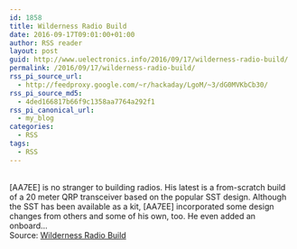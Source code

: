 ```yaml
---
id: 1858
title: Wilderness Radio Build
date: 2016-09-17T09:01:00+01:00
author: RSS reader
layout: post
guid: http://www.uelectronics.info/2016/09/17/wilderness-radio-build/
permalink: /2016/09/17/wilderness-radio-build/
rss_pi_source_url:
  - http://feedproxy.google.com/~r/hackaday/LgoM/~3/dG0MVKbCb30/
rss_pi_source_md5:
  - 4ded166817b66f9c1358aa7764a292f1
rss_pi_canonical_url:
  - my_blog
categories:
  - RSS
tags:
  - RSS
---
```

&#013;  
[AA7EE] is no stranger to building radios. His latest is a from-scratch build of a 20 meter QRP transceiver based on the popular SST design. Although the SST has been available as a kit, [AA7EE] incorporated some design changes from others and some of his own, too. He even added an onboard…&#013;  
Source: <a href="http://feedproxy.google.com/~r/hackaday/LgoM/~3/dG0MVKbCb30/" target="_blank">Wilderness Radio Build</a>